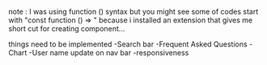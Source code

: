 note : I was using function () syntax but you might see some of codes start with "const function () => " because i installed an extension that gives me short cut for creating component...


things need to be implemented
-Search bar
-Frequent Asked Questions 
-Chart 
-User name update on nav bar
-responsiveness
